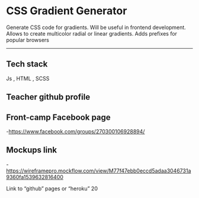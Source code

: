 # CSS Gradient Generator

Generate CSS code for gradients. Will be useful in frontend development. Allows to create multicolor radial or linear gradients. Adds prefixes for popular browsers

---

## Tech stack

Js , HTML , SCSS

## Teacher github profile


## Front-camp Facebook page

-https://www.facebook.com/groups/270300106928894/

## Mockups link

-https://wireframepro.mockflow.com/view/M77f47ebb0eccd5adaa3046731a9360fa1539632816400 


Link to “github” pages or “heroku” 20

